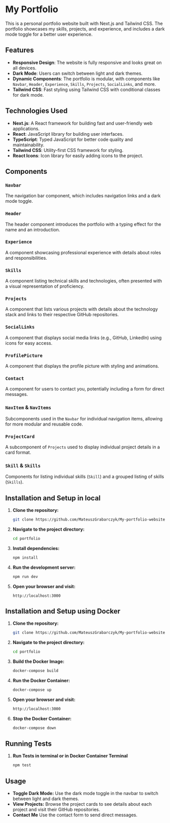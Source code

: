 # My Portfolio

This is a personal portfolio website built with Next.js and Tailwind CSS. The portfolio showcases my skills, projects, and experience, and includes a dark mode toggle for a better user experience.

## Features

- **Responsive Design**: The website is fully responsive and looks great on all devices.
- **Dark Mode**: Users can switch between light and dark themes.
- **Dynamic Components**: The portfolio is modular, with components like `Navbar`, `Header`, `Experience`, `Skills`, `Projects`, `SocialLinks`, and more.
- **Tailwind CSS**: Fast styling using Tailwind CSS with conditional classes for dark mode.

## Technologies Used

- **Next.js**: A React framework for building fast and user-friendly web applications.
- **React**: JavaScript library for building user interfaces.
- **TypeScript**: Typed JavaScript for better code quality and maintainability.
- **Tailwind CSS**: Utility-first CSS framework for styling.
- **React Icons**: Icon library for easily adding icons to the project.

## Components

### `Navbar`

The navigation bar component, which includes navigation links and a dark mode toggle.

### `Header`

The header component introduces the portfolio with a typing effect for the name and an introduction.

### `Experience`

A component showcasing professional experience with details about roles and responsibilities.

### `Skills`

A component listing technical skills and technologies, often presented with a visual representation of proficiency.

### `Projects`

A component that lists various projects with details about the technology stack and links to their respective GitHub repositories.

### `SocialLinks`

A component that displays social media links (e.g., GitHub, LinkedIn) using icons for easy access.

### `ProfilePicture`

A component that displays the profile picture with styling and animations.

### `Contact`

A component for users to contact you, potentially including a form for direct messages.

### `NavItem` & `NavItems`

Subcomponents used in the `Navbar` for individual navigation items, allowing for more modular and reusable code.

### `ProjectCard`

A subcomponent of `Projects` used to display individual project details in a card format.

### `Skill` & `Skills`

Components for listing individual skills (`Skill`) and a grouped listing of skills (`Skills`).

## Installation and Setup in local

1. **Clone the repository:**

   ```bash
   git clone https://github.com/MateuszGrabarczyk/My-portfolio-website.git
   ```

2. **Navigate to the project directory:**

   ```bash
   cd portfolio
   ```

3. **Install dependencies:**

   ```bash
   npm install
   ```

4. **Run the development server:**

   ```bash
   npm run dev
   ```

5. **Open your browser and visit:**
   ```
   http://localhost:3000
   ```

## Installation and Setup using Docker

1. **Clone the repository:**

   ```bash
   git clone https://github.com/MateuszGrabarczyk/My-portfolio-website.git
   ```

2. **Navigate to the project directory:**

   ```bash
   cd portfolio
   ```

3. **Build the Docker Image:**

   ```bash
   docker-compose build
   ```

4. **Run the Docker Container:**

   ```bash
   docker-compose up
   ```

5. **Open your browser and visit:**

   ```bash
   http://localhost:3000
   ```

6. **Stop the Docker Container:**

   ```bash
   docker-compose down
   ```

## Running Tests

1. **Run Tests in terminal or in Docker Container Terminal**

   ```bash
   npm test
   ```

## Usage

- **Toggle Dark Mode:** Use the dark mode toggle in the navbar to switch between light and dark themes.
- **View Projects:** Browse the project cards to see details about each project and visit their GitHub repositories.
- **Contact Me** Use the contact form to send direct messages.
